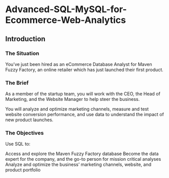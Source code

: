 # Advanced-SQL-MySQL-for-Ecommerce-Web-Analytics
## Introduction
### The Situation
You’ve just been hired as an eCommerce Database Analyst for Maven Fuzzy Factory, an online retailer which has just launched their first product.

### The Brief
As a member of the startup team, you will work with the CEO, the Head of Marketing, and the Website Manager to help steer the business.

You will analyze and optimize marketing channels, measure and test website conversion performance, and use data to understand the impact of new product launches.

### The Objectives
Use SQL to:

Access and explore the Maven Fuzzy Factory database
Become the data expert for the company, and the go-to person for mission critical analyses
Analyze and optimize the business’ marketing channels, website, and product portfolio
